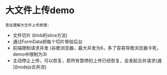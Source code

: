 # 大文件上传demo
`意在理解大文件上传原理:`
- 文件切片 (blob的slice方法)
- 通过FormData把每个切片带给后台
- 前端限制请求并发 (谷歌浏览器，最大并发为6，多了容易导致浏览器卡死，demo中限制为3)
- 主动停止上传，可以恢复，若所有暂停的上传已经恢复，会发起合并请求(通过nodejs合并流)
